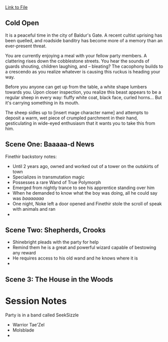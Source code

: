 [Link to File](https://imgur.com/a/YE6Is)

## Cold Open
It is a peaceful time in the city of Baldur's Gate. A recent cultist uprising has been quelled, and roadside banditry has become more of a memory than an ever-present threat.

You are currently enjoying a meal with your fellow party members. A clattering rises down the cobblestone streets. You hear the sounds of guards shouting, children laughing, and – bleating? The cacophony builds to a crescendo as you realize whatever is causing this ruckus is heading your way.

Before you anyone can get up from the table, a white shape lumbers towards you. Upon closer inspection, you realize this beast appears to be a regular sheep in every way: fluffy white coat, black face, curled horns... But it's carrying something in its mouth.

The sheep sidles up to [insert mage character name] and attempts to deposit a warm, wet piece of crumpled parchment in their hand, gesticulating in wide-eyed enthusiasm that it wants you to take this from him.

## Scene One: Baaaaa-d News
Finethir backstory notes:
- Until 2 years ago, owned and worked out of a tower on the outskirts of town
- Specializes in transmutation magic
- Possesses a rare Wand of True Polymorph
- Emerged from nightly trance to see his apprentice standing over him
- When he demanded to know what the boy was doing, all he could say was *baaaaaaa*
- One night, Noke left a door opened and Finethir stole the scroll of speak with animals and ran
- 

## Scene Two: Shepherds, Crooks
- Shinebright pleads with the party for help
- Remind them he is a great and powerful wizard capable of bestowing any reward
- He requires access to his old wand and he knows where it is
- 

## Scene 3: The House in the Woods


# Session Notes
Party is in a band called SeekSizzle
- Warrior Tae'Zel
- Molsblade
- 